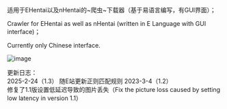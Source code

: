 适用于EHentai以及nHentai的~爬虫~下载器（基于易语言编写，有GUI界面）；

Crawler for EHentai as well as nHentai (written in E Language with GUI interface)；

Currently only Chinese interface.

![image](https://user-images.githubusercontent.com/72508351/218765218-6b4e39b8-c068-4a93-a182-51c4f4ca81e4.png)

更新日志：  
2025-2-24（1.3）
随E站更新正则匹配规则
2023-3-4（1.2）  
修复了1.1版设置低延迟导致的图片丢失（Fix the picture loss caused by setting low latency in version 1.1）
